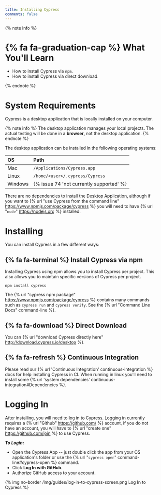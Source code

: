 ```yaml
---
title: Installing Cypress
comments: false
---
```


{% note info %}
# {% fa fa-graduation-cap %} What You'll Learn

- How to install Cypress via `npm`.
- How to install Cypress via direct download.

{% endnote %}

# System Requirements

Cypress is a desktop application that is locally installed on your computer.

{% note info %}
The desktop application manages your local projects. The actual testing will be done in a **browser**, not the desktop application.
{% endnote %}

The desktop application can be installed in the following operating systems:

OS | Path
:--- | :---
Mac  | `/Applications/Cypress.app`
Linux  | `/home/<user>/.cypress/Cypress`
Windows  | {% issue 74 'not currently supported' %}

There are no dependencies to install the Desktop Application, although if you want to {% url "use Cypress from the command line" https://www.npmjs.com/package/cypress %} you will need to have {% url "`node`" https://nodejs.org %} installed.

# Installing

You can install Cypress in a few different ways:

## {% fa fa-terminal %} Install Cypress via npm

Installing Cypress using npm allows you to install Cypress per project. This also allows you to maintain specific versions of Cypress per project.

```shell
npm install cypress
```

The {% url "cypress npm package" https://www.npmjs.com/package/cypress %} contains many commands such as `cypress run` and `cypress verify`. See the {% url "Command Line Docs" command-line %}.

## {% fa fa-download %} Direct Download

You can {% url "download Cypress directly here" http://download.cypress.io/desktop %}.

## {% fa fa-refresh %} Continuous Integration

Please read our {% url 'Continuous Integration' continuous-integration %} docs for help installing Cypress in CI. When running in linux you'll need to install some {% url 'system dependencies' continuous-integration#Dependencies %}.

# Logging In

After installing, you will need to log in to Cypress. Logging in currently requires a {% url "Github" https://github.com/ %} account, if you do not have an account, you will have to {% url "create one" https://github.com/join %} to use Cypress.

***To Login:***

- Open the Cypress App -- just double click the app from your OS application's folder or use the {% url "`cypress open`" command-line#cypress-open %} command.
- Click **Log In with GitHub**.
- Authorize GitHub access to your account.

{% img no-border /img/guides/log-in-to-cypress-screen.png Log In to Cypress %}
